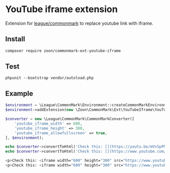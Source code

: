 # YouTube iframe extension

Extension for [league/commonmark](https://github.com/thephpleague/commonmark) to replace youtube link with iframe.

## Install

``` bash
composer require zoon/commonmark-ext-youtube-iframe
```

## Test
```
phpunit --bootstrap vendor/autoload.php
```

## Example

``` php
$environment = \League\CommonMark\Environment::createCommonMarkEnvironment();
$environment->addExtension(new \Zoon\CommonMark\Ext\YouTubeIframe\YouTubeIframeExtension());

$converter = new \League\CommonMark\CommonMarkConverter([
	'youtube_iframe_width' => 600,
	'youtube_iframe_height' => 300,
	'youtube_iframe_allowfullscreen' => true,
], $environment);

echo $converter->convertToHtml('Check this: [](https://youtu.be/mVnSpPMgoWM?t=10)');
echo $converter->convertToHtml('Check this: [](https://www.youtube.com/watch?v=mVnSpPMgoWM&t=10)');
```

``` bash
<p>Check this: <iframe width="600" height="300" src="https://www.youtube.com/embed/mVnSpPMgoWM?start=10" frameborder="0" allowfullscreen="1"></iframe></p>
<p>Check this: <iframe width="600" height="300" src="https://www.youtube.com/embed/mVnSpPMgoWM?start=10" frameborder="0" allowfullscreen="1"></iframe></p>
```